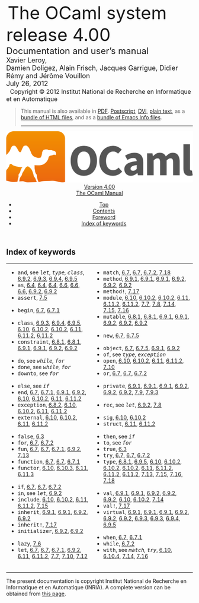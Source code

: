 <!-- ((! set title Manual !)) ((! set documentation !)) ((! set manual !)) ((! set nobreadcrumb !)) -->
<div class="manual content"><ul class="part_menu"></ul>


<div class="center">
&nbsp;<font size="7">The OCaml system<br>
 release 4.00<br>
</font><font size="5">Documentation and user’s manual<br>
</font><font size="4">Xavier Leroy,<br>
 Damien Doligez, Alain Frisch, Jacques Garrigue, Didier Rémy and Jérôme Vouillon<br>
 July&nbsp;26, 2012<br>
 &nbsp;
</font><font size="3">Copyright © 2012 Institut National de
Recherche en Informatique et en Automatique
</font></div><blockquote class="quote">

This manual is also available in
<a href="http://caml.inria.fr/distrib/ocaml-4.00/ocaml-4.00-refman.pdf">PDF</a>.
<a href="http://caml.inria.fr/distrib/ocaml-4.00/ocaml-4.00-refman.ps.gz">Postscript</a>,
<a href="http://caml.inria.fr/distrib/ocaml-4.00/ocaml-4.00-refman.dvi.gz">DVI</a>,
<a href="http://caml.inria.fr/distrib/ocaml-4.00/ocaml-4.00-refman.txt">plain text</a>,
as a
<a href="http://caml.inria.fr/distrib/ocaml-4.00/ocaml-4.00-refman.html.tar.gz">bundle of HTML files</a>,
and as a
<a href="http://caml.inria.fr/distrib/ocaml-4.00/ocaml-4.00-refman.info.tar.gz">bundle of Emacs Info files</a>.
<hr size="2">
</blockquote><header><nav class="toc brand"><a class="brand" href="https://ocaml.org/"><img src="colour-logo-gray.svg" class="svg" alt="OCaml"></a></nav><nav class="toc"><div class="toc_version"><a href="/docs" id="version-select">Version 4.00</a></div><div class="toc_title"><a href="#">The OCaml Manual</a></div><ul><li class="top"><a href="#">Top</a></li>
<li><a href="manual001.html#start-section">Contents</a>
</li><li><a href="manual002.html#start-section">Foreword</a>
</li><li class="top"><a href="manual044.html#start-section">Index of keywords</a></li></ul></nav></header><a id="start-section"></a><section id="section">



<h1 class="chapter">Index of keywords</h1><p></p><table cellspacing="6" cellpadding="0"><tbody><tr><td valign="top" align="left"><ul class="indexenv"><li class="li-indexenv">
<tt>and</tt>, see <i><tt>let</tt>, <tt>type</tt>, <tt>class</tt></i>, <a href="manual017.html#@manual.kwd84">6.9.2</a>, <a href="manual017.html#@manual.kwd109">6.9.3</a>, <a href="manual017.html#@manual.kwd113">6.9.4</a>, <a href="manual017.html#@manual.kwd117">6.9.5</a>
</li><li class="li-indexenv"><tt>as</tt>, <a href="types.html#@manual.kwd2">6.4</a>, <a href="types.html#@manual.kwd3">6.4</a>, <a href="types.html#@manual.kwd4">6.4</a>, <a href="patterns.html#@manual.kwd5">6.6</a>, <a href="patterns.html#@manual.kwd6">6.6</a>, <a href="patterns.html#@manual.kwd7">6.6</a>, <a href="manual017.html#@manual.kwd86">6.9.2</a>, <a href="manual017.html#@manual.kwd95">6.9.2</a>
</li><li class="li-indexenv"><tt>assert</tt>, <a href="manual021.html#@manual.kwd173">7.5</a>
<br>
<br>
</li><li class="li-indexenv"><tt>begin</tt>, <a href="expr.html#@manual.kwd27">6.7</a>, <a href="expr.html#@manual.kwd39">6.7.1</a>
<br>
<br>
</li><li class="li-indexenv"><tt>class</tt>, <a href="manual017.html#@manual.kwd108">6.9.3</a>, <a href="manual017.html#@manual.kwd112">6.9.4</a>, <a href="manual017.html#@manual.kwd115">6.9.5</a>, <a href="manual018.html#@manual.kwd127">6.10</a>, <a href="manual018.html#@manual.kwd137">6.10.2</a>, <a href="manual018.html#@manual.kwd138">6.10.2</a>, <a href="manual019.html#@manual.kwd154">6.11</a>, <a href="manual019.html#@manual.kwd164">6.11.2</a>, <a href="manual019.html#@manual.kwd165">6.11.2</a>
</li><li class="li-indexenv"><tt>constraint</tt>, <a href="manual016.html#@manual.kwd55">6.8.1</a>, <a href="manual016.html#@manual.kwd57">6.8.1</a>, <a href="manual017.html#@manual.kwd67">6.9.1</a>, <a href="manual017.html#@manual.kwd77">6.9.1</a>, <a href="manual017.html#@manual.kwd92">6.9.2</a>, <a href="manual017.html#@manual.kwd106">6.9.2</a>
<br>
<br>
</li><li class="li-indexenv"><tt>do</tt>, see <i><tt>while</tt>, <tt>for</tt></i>
</li><li class="li-indexenv"><tt>done</tt>, see <i><tt>while</tt>, <tt>for</tt></i>
</li><li class="li-indexenv"><tt>downto</tt>, see <tt><i>for</i></tt>
<br>
<br>
</li><li class="li-indexenv"><tt>else</tt>, see <tt><i>if</i></tt>
</li><li class="li-indexenv"><tt>end</tt>, <a href="expr.html#@manual.kwd28">6.7</a>, <a href="expr.html#@manual.kwd40">6.7.1</a>, <a href="manual017.html#@manual.kwd60">6.9.1</a>, <a href="manual017.html#@manual.kwd79">6.9.2</a>, <a href="manual018.html#@manual.kwd120">6.10</a>, <a href="manual018.html#@manual.kwd132">6.10.2</a>, <a href="manual019.html#@manual.kwd148">6.11</a>, <a href="manual019.html#@manual.kwd159">6.11.2</a>
</li><li class="li-indexenv"><tt>exception</tt>, <a href="manual016.html#@manual.kwd58">6.8.2</a>, <a href="manual018.html#@manual.kwd126">6.10</a>, <a href="manual018.html#@manual.kwd136">6.10.2</a>, <a href="manual019.html#@manual.kwd153">6.11</a>, <a href="manual019.html#@manual.kwd163">6.11.2</a>
</li><li class="li-indexenv"><tt>external</tt>, <a href="manual018.html#@manual.kwd124">6.10</a>, <a href="manual018.html#@manual.kwd134">6.10.2</a>, <a href="manual019.html#@manual.kwd151">6.11</a>, <a href="manual019.html#@manual.kwd161">6.11.2</a>
<br>
<br>
</li><li class="li-indexenv"><tt>false</tt>, <a href="manual011.html#@manual.kwd0">6.3</a>
</li><li class="li-indexenv"><tt>for</tt>, <a href="expr.html#@manual.kwd20">6.7</a>, <a href="expr.html#@manual.kwd49">6.7.2</a>
</li><li class="li-indexenv"><tt>fun</tt>, <a href="expr.html#@manual.kwd14">6.7</a>, <a href="expr.html#@manual.kwd34">6.7</a>, <a href="expr.html#@manual.kwd42">6.7.1</a>, <a href="manual017.html#@manual.kwd80">6.9.2</a>, <a href="manual021.html#@manual.kwd185">7.13</a>
</li><li class="li-indexenv"><tt>function</tt>, <a href="expr.html#@manual.kwd13">6.7</a>, <a href="expr.html#@manual.kwd35">6.7</a>, <a href="expr.html#@manual.kwd41">6.7.1</a>
</li><li class="li-indexenv"><tt>functor</tt>, <a href="manual018.html#@manual.kwd121">6.10</a>, <a href="manual018.html#@manual.kwd145">6.10.3</a>, <a href="manual019.html#@manual.kwd149">6.11</a>, <a href="manual019.html#@manual.kwd172">6.11.3</a>
<br>
<br>
</li><li class="li-indexenv"><tt>if</tt>, <a href="expr.html#@manual.kwd23">6.7</a>, <a href="expr.html#@manual.kwd33">6.7</a>, <a href="expr.html#@manual.kwd45">6.7.2</a>
</li><li class="li-indexenv"><tt>in</tt>, see <tt><i>let</i></tt>, <a href="manual017.html#@manual.kwd83">6.9.2</a>
</li><li class="li-indexenv"><tt>include</tt>, <a href="manual018.html#@manual.kwd130">6.10</a>, <a href="manual018.html#@manual.kwd144">6.10.2</a>, <a href="manual019.html#@manual.kwd157">6.11</a>, <a href="manual019.html#@manual.kwd171">6.11.2</a>, <a href="manual021.html#@manual.kwd191">7.15</a>
</li><li class="li-indexenv"><tt>inherit</tt>, <a href="manual017.html#@manual.kwd61">6.9.1</a>, <a href="manual017.html#@manual.kwd68">6.9.1</a>, <a href="manual017.html#@manual.kwd85">6.9.2</a>, <a href="manual017.html#@manual.kwd94">6.9.2</a>
</li><li class="li-indexenv"><tt>inherit!</tt>, <a href="manual021.html#@manual.kwd197">7.17</a>
</li><li class="li-indexenv"><tt>initializer</tt>, <a href="manual017.html#@manual.kwd93">6.9.2</a>, <a href="manual017.html#@manual.kwd107">6.9.2</a>
<br>
<br>
</li><li class="li-indexenv"><tt>lazy</tt>, <a href="manual021.html#@manual.kwd174">7.6</a>
</li><li class="li-indexenv"><tt>let</tt>, <a href="expr.html#@manual.kwd11">6.7</a>, <a href="expr.html#@manual.kwd38">6.7</a>, <a href="expr.html#@manual.kwd44">6.7.1</a>, <a href="manual017.html#@manual.kwd81">6.9.2</a>, <a href="manual019.html#@manual.kwd150">6.11</a>, <a href="manual019.html#@manual.kwd160">6.11.2</a>, <a href="manual021.html#@manual.kwd175">7.7</a>, <a href="manual021.html#@manual.kwd181">7.10</a>, <a href="manual021.html#@manual.kwd183">7.12</a>
<br>
<br>
</li></ul></td><td valign="top" align="left"><ul class="indexenv"><li class="li-indexenv"><tt>match</tt>, <a href="expr.html#@manual.kwd26">6.7</a>, <a href="expr.html#@manual.kwd36">6.7</a>, <a href="expr.html#@manual.kwd46">6.7.2</a>, <a href="manual021.html#@manual.kwd199">7.18</a>
</li><li class="li-indexenv"><tt>method</tt>, <a href="manual017.html#@manual.kwd64">6.9.1</a>, <a href="manual017.html#@manual.kwd72">6.9.1</a>, <a href="manual017.html#@manual.kwd75">6.9.1</a>, <a href="manual017.html#@manual.kwd89">6.9.2</a>, <a href="manual017.html#@manual.kwd101">6.9.2</a>, <a href="manual017.html#@manual.kwd104">6.9.2</a>
</li><li class="li-indexenv"><tt>method!</tt>, <a href="manual021.html#@manual.kwd195">7.17</a>
</li><li class="li-indexenv"><tt>module</tt>, <a href="manual018.html#@manual.kwd128">6.10</a>, <a href="manual018.html#@manual.kwd140">6.10.2</a>, <a href="manual018.html#@manual.kwd142">6.10.2</a>, <a href="manual019.html#@manual.kwd155">6.11</a>, <a href="manual019.html#@manual.kwd167">6.11.2</a>, <a href="manual019.html#@manual.kwd169">6.11.2</a>, <a href="manual021.html#@manual.kwd176">7.7</a>, <a href="manual021.html#@manual.kwd177">7.8</a>, <a href="manual021.html#@manual.kwd186">7.14</a>, <a href="manual021.html#@manual.kwd189">7.15</a>, <a href="manual021.html#@manual.kwd193">7.16</a>
</li><li class="li-indexenv"><tt>mutable</tt>, <a href="manual016.html#@manual.kwd54">6.8.1</a>, <a href="manual016.html#@manual.kwd56">6.8.1</a>, <a href="manual017.html#@manual.kwd63">6.9.1</a>, <a href="manual017.html#@manual.kwd70">6.9.1</a>, <a href="manual017.html#@manual.kwd88">6.9.2</a>, <a href="manual017.html#@manual.kwd97">6.9.2</a>, <a href="manual017.html#@manual.kwd100">6.9.2</a>
<br>
<br>
</li><li class="li-indexenv"><tt>new</tt>, <a href="expr.html#@manual.kwd30">6.7</a>, <a href="expr.html#@manual.kwd51">6.7.5</a>
<br>
<br>
</li><li class="li-indexenv"><tt>object</tt>, <a href="expr.html#@manual.kwd31">6.7</a>, <a href="expr.html#@manual.kwd52">6.7.5</a>, <a href="manual017.html#@manual.kwd59">6.9.1</a>, <a href="manual017.html#@manual.kwd78">6.9.2</a>
</li><li class="li-indexenv"><tt>of</tt>, see <i><tt>type</tt>, <tt>exception</tt></i>
</li><li class="li-indexenv"><tt>open</tt>, <a href="manual018.html#@manual.kwd129">6.10</a>, <a href="manual018.html#@manual.kwd143">6.10.2</a>, <a href="manual019.html#@manual.kwd156">6.11</a>, <a href="manual019.html#@manual.kwd170">6.11.2</a>, <a href="manual021.html#@manual.kwd182">7.10</a>
</li><li class="li-indexenv"><tt>or</tt>, <a href="expr.html#@manual.kwd25">6.7</a>, <a href="expr.html#@manual.kwd32">6.7</a>, <a href="expr.html#@manual.kwd47">6.7.2</a>
<br>
<br>
</li><li class="li-indexenv"><tt>private</tt>, <a href="manual017.html#@manual.kwd65">6.9.1</a>, <a href="manual017.html#@manual.kwd73">6.9.1</a>, <a href="manual017.html#@manual.kwd76">6.9.1</a>, <a href="manual017.html#@manual.kwd90">6.9.2</a>, <a href="manual017.html#@manual.kwd102">6.9.2</a>, <a href="manual017.html#@manual.kwd105">6.9.2</a>, <a href="manual021.html#@manual.kwd179">7.9</a>, <a href="manual021.html#@manual.kwd180">7.9.3</a>
<br>
<br>
</li><li class="li-indexenv"><tt>rec</tt>, see <tt><i>let</i></tt>, <a href="manual017.html#@manual.kwd82">6.9.2</a>, <a href="manual021.html#@manual.kwd178">7.8</a>
<br>
<br>
</li><li class="li-indexenv"><tt>sig</tt>, <a href="manual018.html#@manual.kwd119">6.10</a>, <a href="manual018.html#@manual.kwd131">6.10.2</a>
</li><li class="li-indexenv"><tt>struct</tt>, <a href="manual019.html#@manual.kwd147">6.11</a>, <a href="manual019.html#@manual.kwd158">6.11.2</a>
<br>
<br>
</li><li class="li-indexenv"><tt>then</tt>, see <tt><i>if</i></tt>
</li><li class="li-indexenv"><tt>to</tt>, see <tt><i>for</i></tt>
</li><li class="li-indexenv"><tt>true</tt>, <a href="manual011.html#@manual.kwd1">6.3</a>
</li><li class="li-indexenv"><tt>try</tt>, <a href="expr.html#@manual.kwd12">6.7</a>, <a href="expr.html#@manual.kwd37">6.7</a>, <a href="expr.html#@manual.kwd50">6.7.2</a>
</li><li class="li-indexenv"><tt>type</tt>, <a href="manual016.html#@manual.kwd53">6.8.1</a>, <a href="manual017.html#@manual.kwd116">6.9.5</a>, <a href="manual018.html#@manual.kwd125">6.10</a>, <a href="manual018.html#@manual.kwd135">6.10.2</a>, <a href="manual018.html#@manual.kwd139">6.10.2</a>, <a href="manual018.html#@manual.kwd141">6.10.2</a>, <a href="manual019.html#@manual.kwd152">6.11</a>, <a href="manual019.html#@manual.kwd162">6.11.2</a>, <a href="manual019.html#@manual.kwd166">6.11.2</a>, <a href="manual019.html#@manual.kwd168">6.11.2</a>, <a href="manual021.html#@manual.kwd184">7.13</a>, <a href="manual021.html#@manual.kwd190">7.15</a>, <a href="manual021.html#@manual.kwd194">7.16</a>, <a href="manual021.html#@manual.kwd198">7.18</a>
<br>
<br>
</li><li class="li-indexenv"><tt>val</tt>, <a href="manual017.html#@manual.kwd62">6.9.1</a>, <a href="manual017.html#@manual.kwd69">6.9.1</a>, <a href="manual017.html#@manual.kwd87">6.9.2</a>, <a href="manual017.html#@manual.kwd96">6.9.2</a>, <a href="manual017.html#@manual.kwd99">6.9.2</a>, <a href="manual018.html#@manual.kwd123">6.10</a>, <a href="manual018.html#@manual.kwd133">6.10.2</a>, <a href="manual021.html#@manual.kwd187">7.14</a>
</li><li class="li-indexenv"><tt>val!</tt>, <a href="manual021.html#@manual.kwd196">7.17</a>
</li><li class="li-indexenv"><tt>virtual</tt>, <a href="manual017.html#@manual.kwd66">6.9.1</a>, <a href="manual017.html#@manual.kwd71">6.9.1</a>, <a href="manual017.html#@manual.kwd74">6.9.1</a>, <a href="manual017.html#@manual.kwd91">6.9.2</a>, <a href="manual017.html#@manual.kwd98">6.9.2</a>, <a href="manual017.html#@manual.kwd103">6.9.2</a>, <a href="manual017.html#@manual.kwd110">6.9.3</a>, <a href="manual017.html#@manual.kwd111">6.9.3</a>, <a href="manual017.html#@manual.kwd114">6.9.4</a>, <a href="manual017.html#@manual.kwd118">6.9.5</a>
<br>
<br>
</li><li class="li-indexenv"><tt>when</tt>, <a href="expr.html#@manual.kwd29">6.7</a>, <a href="expr.html#@manual.kwd43">6.7.1</a>
</li><li class="li-indexenv"><tt>while</tt>, <a href="expr.html#@manual.kwd48">6.7.2</a>
</li><li class="li-indexenv"><tt>with</tt>, see <i><tt>match</tt>, <tt>try</tt></i>, <a href="manual018.html#@manual.kwd122">6.10</a>, <a href="manual018.html#@manual.kwd146">6.10.4</a>, <a href="manual021.html#@manual.kwd188">7.14</a>, <a href="manual021.html#@manual.kwd192">7.16</a>
</li></ul></td></tr>
</tbody></table>




</section><div class="copyright">The present documentation is copyright Institut National de Recherche en Informatique et en Automatique (INRIA). A complete version can be obtained from <a href="http://caml.inria.fr/pub/docs/manual-ocaml/">this page</a>.</div></div>